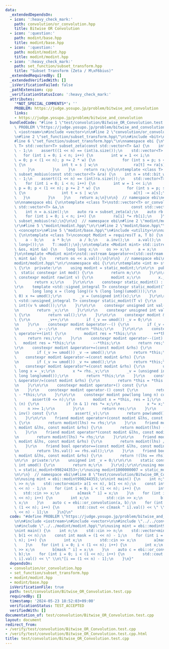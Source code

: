 ```yaml
---
data:
  _extendedDependsOn:
  - icon: ':heavy_check_mark:'
    path: convolution/or_convolution.hpp
    title: Bitwise OR Convolution
  - icon: ':question:'
    path: modint/base.hpp
    title: modint/base.hpp
  - icon: ':question:'
    path: modint/modint.hpp
    title: modint/modint.hpp
  - icon: ':heavy_check_mark:'
    path: set_function/subset_transform.hpp
    title: "Subset Transform (Zeta / M\xF6bius)"
  _extendedRequiredBy: []
  _extendedVerifiedWith: []
  _isVerificationFailed: false
  _pathExtension: cpp
  _verificationStatusIcon: ':heavy_check_mark:'
  attributes:
    '*NOT_SPECIAL_COMMENTS*': ''
    PROBLEM: https://judge.yosupo.jp/problem/bitwise_and_convolution
    links:
    - https://judge.yosupo.jp/problem/bitwise_and_convolution
  bundledCode: "#line 1 \"test/convolution/Bitwise_OR_Convolution.test.cpp\"\n#define\
    \ PROBLEM \"https://judge.yosupo.jp/problem/bitwise_and_convolution\"\n\n#include\
    \ <iostream>\n#include <vector>\n\n#line 2 \"convolution/or_convolution.hpp\"\n\
    \n#line 2 \"set_function/subset_transform.hpp\"\n\n#include <bit>\n#include <cassert>\n\
    #line 6 \"set_function/subset_transform.hpp\"\n\nnamespace ebi {\n\ntemplate <class\
    \ T> std::vector<T> subset_zeta(const std::vector<T> &a) {\n    int n = std::bit_width(a.size())\
    \ - 1;\n    assert((1 << n) == (int)a.size());\n    std::vector<T> ra = a;\n \
    \   for (int i = 0; i < n; i++) {\n        int w = 1 << i;\n        for (int p\
    \ = 0; p < (1 << n); p += 2 * w) {\n            for (int s = p; s < p + w; s++)\
    \ {\n                int t = s | w;\n                ra[t] += ra[s];\n       \
    \     }\n        }\n    }\n    return ra;\n}\n\ntemplate <class T> std::vector<T>\
    \ subset_mobius(const std::vector<T> &ra) {\n    int n = std::bit_width(ra.size())\
    \ - 1;\n    assert((1 << n) == (int)ra.size());\n    std::vector<T> a = ra;\n\
    \    for (int i = 0; i < n; i++) {\n        int w = 1 << i;\n        for (int\
    \ p = 0; p < (1 << n); p += 2 * w) {\n            for (int s = p; s < p + w; s++)\
    \ {\n                int t = s | w;\n                a[t] -= a[s];\n         \
    \   }\n        }\n    }\n    return a;\n}\n\n}  // namespace ebi\n#line 4 \"convolution/or_convolution.hpp\"\
    \n\nnamespace ebi {\n\ntemplate <class T>\nstd::vector<T> or_convolution(const\
    \ std::vector<T> &a,\n                              const std::vector<T> &b) {\n\
    \    int n = a.size();\n    auto ra = subset_zeta(a);\n    auto rb = subset_zeta(b);\n\
    \    for (int i = 0; i < n; i++) {\n        ra[i] *= rb[i];\n    }\n    return\
    \ subset_mobius(ra);\n}\n\n}  // namespace ebi\n#line 2 \"modint/modint.hpp\"\n\
    \r\n#line 5 \"modint/modint.hpp\"\n\r\n#line 2 \"modint/base.hpp\"\n\n#include\
    \ <concepts>\n#line 5 \"modint/base.hpp\"\n#include <utility>\n\nnamespace ebi\
    \ {\n\ntemplate <class T>\nconcept Modint = requires(T a, T b) {\n    a + b;\n\
    \    a - b;\n    a * b;\n    a / b;\n    a.inv();\n    a.val();\n    a.pow(std::declval<long\
    \ long>());\n    T::mod();\n};\n\ntemplate <Modint mint> std::istream &operator>>(std::istream\
    \ &os, mint &a) {\n    long long x;\n    os >> x;\n    a = x;\n    return os;\n\
    }\n\ntemplate <Modint mint>\nstd::ostream &operator<<(std::ostream &os, const\
    \ mint &a) {\n    return os << a.val();\n}\n\n}  // namespace ebi\n#line 7 \"\
    modint/modint.hpp\"\n\r\nnamespace ebi {\r\n\r\ntemplate <int m> struct static_modint\
    \ {\r\n  private:\r\n    using modint = static_modint;\r\n\r\n  public:\r\n  \
    \  static constexpr int mod() {\r\n        return m;\r\n    }\r\n\r\n    static\
    \ constexpr modint raw(int v) {\r\n        modint x;\r\n        x._v = v;\r\n\
    \        return x;\r\n    }\r\n\r\n    constexpr static_modint() : _v(0) {}\r\n\
    \r\n    template <std::signed_integral T> constexpr static_modint(T v) {\r\n \
    \       long long x = (long long)(v % (long long)(umod()));\r\n        if (x <\
    \ 0) x += umod();\r\n        _v = (unsigned int)(x);\r\n    }\r\n\r\n    template\
    \ <std::unsigned_integral T> constexpr static_modint(T v) {\r\n        _v = (unsigned\
    \ int)(v % umod());\r\n    }\r\n\r\n    constexpr unsigned int val() const {\r\
    \n        return _v;\r\n    }\r\n\r\n    constexpr unsigned int value() const\
    \ {\r\n        return val();\r\n    }\r\n\r\n    constexpr modint &operator++()\
    \ {\r\n        _v++;\r\n        if (_v == umod()) _v = 0;\r\n        return *this;\r\
    \n    }\r\n    constexpr modint &operator--() {\r\n        if (_v == 0) _v = umod();\r\
    \n        _v--;\r\n        return *this;\r\n    }\r\n\r\n    constexpr modint\
    \ operator++(int) {\r\n        modint res = *this;\r\n        ++*this;\r\n   \
    \     return res;\r\n    }\r\n    constexpr modint operator--(int) {\r\n     \
    \   modint res = *this;\r\n        --*this;\r\n        return res;\r\n    }\r\n\
    \r\n    constexpr modint &operator+=(const modint &rhs) {\r\n        _v += rhs._v;\r\
    \n        if (_v >= umod()) _v -= umod();\r\n        return *this;\r\n    }\r\n\
    \    constexpr modint &operator-=(const modint &rhs) {\r\n        _v -= rhs._v;\r\
    \n        if (_v >= umod()) _v += umod();\r\n        return *this;\r\n    }\r\n\
    \    constexpr modint &operator*=(const modint &rhs) {\r\n        unsigned long\
    \ long x = _v;\r\n        x *= rhs._v;\r\n        _v = (unsigned int)(x % (unsigned\
    \ long long)umod());\r\n        return *this;\r\n    }\r\n    constexpr modint\
    \ &operator/=(const modint &rhs) {\r\n        return *this = *this * rhs.inv();\r\
    \n    }\r\n\r\n    constexpr modint operator+() const {\r\n        return *this;\r\
    \n    }\r\n    constexpr modint operator-() const {\r\n        return modint()\
    \ - *this;\r\n    }\r\n\r\n    constexpr modint pow(long long n) const {\r\n \
    \       assert(0 <= n);\r\n        modint x = *this, res = 1;\r\n        while\
    \ (n) {\r\n            if (n & 1) res *= x;\r\n            x *= x;\r\n       \
    \     n >>= 1;\r\n        }\r\n        return res;\r\n    }\r\n    constexpr modint\
    \ inv() const {\r\n        assert(_v);\r\n        return pow(umod() - 2);\r\n\
    \    }\r\n\r\n    friend modint operator+(const modint &lhs, const modint &rhs)\
    \ {\r\n        return modint(lhs) += rhs;\r\n    }\r\n    friend modint operator-(const\
    \ modint &lhs, const modint &rhs) {\r\n        return modint(lhs) -= rhs;\r\n\
    \    }\r\n    friend modint operator*(const modint &lhs, const modint &rhs) {\r\
    \n        return modint(lhs) *= rhs;\r\n    }\r\n\r\n    friend modint operator/(const\
    \ modint &lhs, const modint &rhs) {\r\n        return modint(lhs) /= rhs;\r\n\
    \    }\r\n    friend bool operator==(const modint &lhs, const modint &rhs) {\r\
    \n        return lhs.val() == rhs.val();\r\n    }\r\n    friend bool operator!=(const\
    \ modint &lhs, const modint &rhs) {\r\n        return !(lhs == rhs);\r\n    }\r\
    \n\r\n  private:\r\n    unsigned int _v = 0;\r\n\r\n    static constexpr unsigned\
    \ int umod() {\r\n        return m;\r\n    }\r\n};\r\n\r\nusing modint998244353\
    \ = static_modint<998244353>;\r\nusing modint1000000007 = static_modint<1000000007>;\r\
    \n\r\n}  // namespace ebi\n#line 8 \"test/convolution/Bitwise_OR_Convolution.test.cpp\"\
    \n\nusing mint = ebi::modint998244353;\n\nint main() {\n    int n;\n    std::cin\
    \ >> n;\n    std::vector<mint> a(1 << n), b(1 << n);\n    const int mask = (1\
    \ << n) - 1;\n    for (int i = 0; i < (1 << n); i++) {\n        int x;\n     \
    \   std::cin >> x;\n        a[mask ^ i] = x;\n    }\n    for (int i = 0; i < (1\
    \ << n); i++) {\n        int x;\n        std::cin >> x;\n        b[mask ^ i] =\
    \ x;\n    }\n    auto c = ebi::or_convolution(a, b);\n    for (int i = 0; i <\
    \ (1 << n); i++) {\n        std::cout << c[mask ^ i].val() << \" \\n\"[i == (1\
    \ << n) - 1];\n    }\n}\n"
  code: "#define PROBLEM \"https://judge.yosupo.jp/problem/bitwise_and_convolution\"\
    \n\n#include <iostream>\n#include <vector>\n\n#include \"../../convolution/or_convolution.hpp\"\
    \n#include \"../../modint/modint.hpp\"\n\nusing mint = ebi::modint998244353;\n\
    \nint main() {\n    int n;\n    std::cin >> n;\n    std::vector<mint> a(1 << n),\
    \ b(1 << n);\n    const int mask = (1 << n) - 1;\n    for (int i = 0; i < (1 <<\
    \ n); i++) {\n        int x;\n        std::cin >> x;\n        a[mask ^ i] = x;\n\
    \    }\n    for (int i = 0; i < (1 << n); i++) {\n        int x;\n        std::cin\
    \ >> x;\n        b[mask ^ i] = x;\n    }\n    auto c = ebi::or_convolution(a,\
    \ b);\n    for (int i = 0; i < (1 << n); i++) {\n        std::cout << c[mask ^\
    \ i].val() << \" \\n\"[i == (1 << n) - 1];\n    }\n}"
  dependsOn:
  - convolution/or_convolution.hpp
  - set_function/subset_transform.hpp
  - modint/modint.hpp
  - modint/base.hpp
  isVerificationFile: true
  path: test/convolution/Bitwise_OR_Convolution.test.cpp
  requiredBy: []
  timestamp: '2024-05-23 18:52:03+09:00'
  verificationStatus: TEST_ACCEPTED
  verifiedWith: []
documentation_of: test/convolution/Bitwise_OR_Convolution.test.cpp
layout: document
redirect_from:
- /verify/test/convolution/Bitwise_OR_Convolution.test.cpp
- /verify/test/convolution/Bitwise_OR_Convolution.test.cpp.html
title: test/convolution/Bitwise_OR_Convolution.test.cpp
---
```

